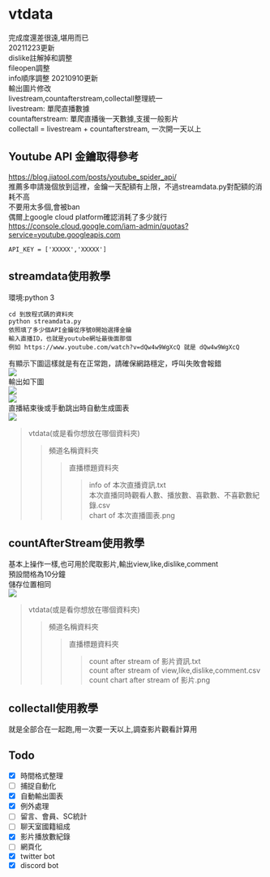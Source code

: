 # vtdata
完成度還差很遠,堪用而已  
20211223更新  
  dislike註解掉和調整  
  fileopen調整  
  info順序調整
20210910更新  
  輸出圖片修改  
  livestream,countafterstream,collectall整理統一  
  livestream: 單爬直播數據  
  countafterstream: 單爬直播後一天數據,支援一般影片  
  collectall = livestream + countafterstream, 一次開一天以上  
## Youtube API 金鑰取得參考
https://blog.jiatool.com/posts/youtube_spider_api/  
推薦多申請幾個放到這裡，金鑰一天配額有上限，不過streamdata.py對配額的消耗不高  
不要用太多個,會被ban  
偶爾上google cloud platform確認消耗了多少就行  
https://console.cloud.google.com/iam-admin/quotas?service=youtube.googleapis.com
```
API_KEY = ['XXXXX','XXXXX']
```
## streamdata使用教學
環境:python 3
```
cd 到放程式碼的資料夾
python streamdata.py
依照填了多少個API金鑰從序號0開始選擇金鑰
輸入直播ID，也就是youtube網址最後面那個
例如 https://www.youtube.com/watch?v=dQw4w9WgXcQ 就是 dQw4w9WgXcQ
```
有顯示下圖這樣就是有在正常跑，請確保網路穩定，呼叫失敗會報錯  
![](https://i.imgur.com/HDk2gVl.png)  
輸出如下圖  
![](https://i.imgur.com/vMPjGTb.png)  
![](https://i.imgur.com/Urn42L0.png)  
直播結束後或手動跳出時自動生成圖表  
![](https://i.imgur.com/cQUNW4T.png)  
> vtdata(或是看你想放在哪個資料夾)
>> 頻道名稱資料夾
>>> 直播標題資料夾
>>>> info of 本次直播資訊.txt  
>>>> 本次直播同時觀看人數、播放數、喜歡數、不喜歡數紀錄.csv  
>>>> chart of 本次直播圖表.png  

## countAfterStream使用教學
基本上操作一樣,也可用於爬取影片,輸出view,like,dislike,comment  
預設間格為10分鐘  
儲存位置相同  
![](https://i.imgur.com/C6Bmo99.png)  
> vtdata(或是看你想放在哪個資料夾)
>> 頻道名稱資料夾
>>> 直播標題資料夾
>>>> count after stream of 影片資訊.txt  
>>>> count after stream of view,like,dislike,comment.csv  
>>>> count chart after stream of 影片.png  

## collectall使用教學
就是全部合在一起跑,用一次要一天以上,調查影片觀看計算用  


## Todo
- [X] 時間格式整理
- [ ] 捕捉自動化
- [X] 自動輸出圖表
- [X] 例外處理
- [ ] 留言、會員、SC統計
- [ ] 聊天室國籍組成
- [X] 影片播放數紀錄
- [ ] 網頁化
- [X] twitter bot
- [X] discord bot
